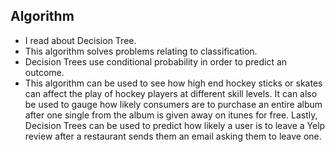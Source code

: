 ## Algorithm

- I read about Decision Tree.
- This algorithm solves problems relating to classification.
- Decision Trees use conditional probability in order to predict an outcome.
- This algorithm can be used to see how high end hockey sticks or skates can affect the play of hockey players at different skill levels.  It can also be used to gauge how likely consumers are to purchase an entire album after one single from the album is given away on itunes for free.  Lastly, Decision Trees can be used to predict how likely a user is to leave a Yelp review after a restaurant sends them an email asking them to leave one. 
